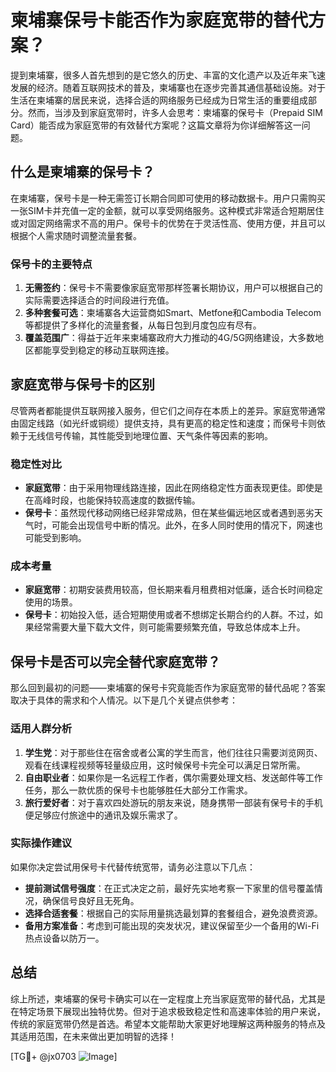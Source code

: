 # 柬埔寨保号卡能否作为家庭宽带的替代方案？

提到柬埔寨，很多人首先想到的是它悠久的历史、丰富的文化遗产以及近年来飞速发展的经济。随着互联网技术的普及，柬埔寨也在逐步完善其通信基础设施。对于生活在柬埔寨的居民来说，选择合适的网络服务已经成为日常生活的重要组成部分。然而，当涉及到家庭宽带时，许多人会思考：柬埔寨的保号卡（Prepaid SIM Card）能否成为家庭宽带的有效替代方案呢？这篇文章将为你详细解答这一问题。

## 什么是柬埔寨的保号卡？

在柬埔寨，保号卡是一种无需签订长期合同即可使用的移动数据卡。用户只需购买一张SIM卡并充值一定的金额，就可以享受网络服务。这种模式非常适合短期居住或对固定网络需求不高的用户。保号卡的优势在于灵活性高、使用方便，并且可以根据个人需求随时调整流量套餐。

### 保号卡的主要特点

1. **无需签约**：保号卡不需要像家庭宽带那样签署长期协议，用户可以根据自己的实际需要选择适合的时间段进行充值。
2. **多种套餐可选**：柬埔寨各大运营商如Smart、Metfone和Cambodia Telecom等都提供了多样化的流量套餐，从每日包到月度包应有尽有。
3. **覆盖范围广**：得益于近年来柬埔寨政府大力推动的4G/5G网络建设，大多数地区都能享受到稳定的移动互联网连接。

## 家庭宽带与保号卡的区别

尽管两者都能提供互联网接入服务，但它们之间存在本质上的差异。家庭宽带通常由固定线路（如光纤或铜缆）提供支持，具有更高的稳定性和速度；而保号卡则依赖于无线信号传输，其性能受到地理位置、天气条件等因素的影响。

### 稳定性对比

- **家庭宽带**：由于采用物理线路连接，因此在网络稳定性方面表现更佳。即使是在高峰时段，也能保持较高速度的数据传输。
- **保号卡**：虽然现代移动网络已经非常成熟，但在某些偏远地区或者遇到恶劣天气时，可能会出现信号中断的情况。此外，在多人同时使用的情况下，网速也可能受到影响。

### 成本考量

- **家庭宽带**：初期安装费用较高，但长期来看月租费相对低廉，适合长时间稳定使用的场景。
- **保号卡**：初始投入低，适合短期使用或者不想绑定长期合约的人群。不过，如果经常需要大量下载大文件，则可能需要频繁充值，导致总体成本上升。

## 保号卡是否可以完全替代家庭宽带？

那么回到最初的问题——柬埔寨的保号卡究竟能否作为家庭宽带的替代品呢？答案取决于具体的需求和个人情况。以下是几个关键点供参考：

### 适用人群分析

1. **学生党**：对于那些住在宿舍或者公寓的学生而言，他们往往只需要浏览网页、观看在线课程视频等轻量级应用，这时候保号卡完全可以满足日常所需。
2. **自由职业者**：如果你是一名远程工作者，偶尔需要处理文档、发送邮件等工作任务，那么一款优质的保号卡也能够胜任大部分工作需求。
3. **旅行爱好者**：对于喜欢四处游玩的朋友来说，随身携带一部装有保号卡的手机便足够应付旅途中的通讯及娱乐需求了。

### 实际操作建议

如果你决定尝试用保号卡代替传统宽带，请务必注意以下几点：
- **提前测试信号强度**：在正式决定之前，最好先实地考察一下家里的信号覆盖情况，确保信号良好且无死角。
- **选择合适套餐**：根据自己的实际用量挑选最划算的套餐组合，避免浪费资源。
- **备用方案准备**：考虑到可能出现的突发状况，建议保留至少一个备用的Wi-Fi热点设备以防万一。

## 总结

综上所述，柬埔寨的保号卡确实可以在一定程度上充当家庭宽带的替代品，尤其是在特定场景下展现出独特优势。但对于追求极致稳定性和高速率体验的用户来说，传统的家庭宽带仍然是首选。希望本文能帮助大家更好地理解这两种服务的特点及其适用范围，在未来做出更加明智的选择！

[TG💪+ @jx0703 ![Image](https://github.com/user-attachments/assets/dbca1d08-cadb-493c-b0ec-ad6f7a83f270)]